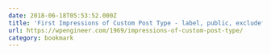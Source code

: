 ```yaml
---
date: 2018-06-18T05:53:52.000Z
title: 'First Impressions of Custom Post Type - label, public, excludefromsearch, p'
url: https://wpengineer.com/1969/impressions-of-custom-post-type/
category: bookmark
---
```

